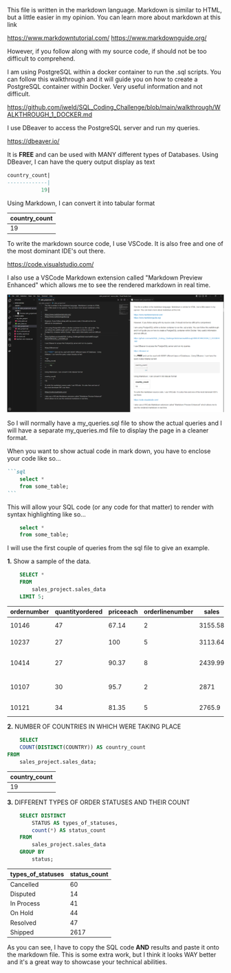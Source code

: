 This file is written in the markdown language.  Markdown is similar to HTML, but a little easier in my opinion.  You can learn more about markdown at this link

https://www.markdowntutorial.com/
https://www.markdownguide.org/

However, if you follow along with my source code, if should not be too difficult to comprehend.

I am using PostgreSQL within a docker container to run the .sql scripts.  You can follow this walkthrough and it will guide you on how to create a PostgreSQL container within Docker.  Very useful information and not difficult.

https://github.com/iweld/SQL_Coding_Challenge/blob/main/walkthrough/WALKTHROUGH_1_DOCKER.md

I use DBeaver to access the PostgreSQL server and run my queries.

https://dbeaver.io/

It is **FREE** and can be used with MANY different types of Databases.  Using DBeaver, I can have the query output display as text

```sql
country_count|
-------------|
           19|
```

Using Markdown, I can convert it into tabular format

country_count|
-------------|
19|

To write the markdown source code, I use VSCode.  It is also free and one of the most dominant IDE's out there.

https://code.visualstudio.com/

I also use a VSCode Markdown extension called "Markdown Preview Enhanced" which allows me to see the rendered markdown in real time.

![alt text](./vscode_screenshot.PNG)

So I will normally have a my_queries.sql file to show the actual queries and I will have a separate my_queries.md file to display the page in a cleaner format.

When you want to show actual code in mark down, you have to enclose your code like so...

````markdown
```sql
	select * 
	from some_table;
```
````

This will allow your SQL code (or any code for that matter) to render with syntax highlighting like so...

```sql
	select * 
	from some_table;
```

I will use the first couple of queries from the sql file to give an example.

**1.** Show a sample of the data.

```sql
	SELECT *
	FROM 
		sales_project.sales_data
	LIMIT 5;
```

ordernumber|quantityordered|priceeach|orderlinenumber|sales  |orderdate |status |qtr_id|month_id|year_id|productline|msrp  |productcode|customername      |phone     |addressline1           |addressline2|city    |state |postalcode|country|territory|contactlastname|contactfirstname|dealsize|
-----------|---------------|---------|---------------|-------|----------|-------|------|--------|-------|-----------|------|-----------|------------------|----------|-----------------------|------------|--------|------|----------|-------|---------|---------------|----------------|--------|
10146|             47|    67.14|              2|3155.58|2003-09-03|Shipped|     3|       9|   2003|Motorcycles|    62|S18_3782   |Gift Ideas Corp.  |2035554407|2440 Pompton St.       |[NULL]      |Glendale|CT    |97561     |USA    |NA       |Lewis          |Dan             |Medium  |
10237|             27|      100|              5|3113.64|2004-04-05|Shipped|     2|       4|   2004|Motorcycles|   102|S32_4485   |Vitachrome Inc.   |2125551500|2678 Kingston Rd.      |Suite 101   |NYC     |NY    |10022     |USA    |NA       |Frick          |Michael         |Medium  |
10414|             27|    90.37|              8|2439.99|2005-05-06|On Hold|     2|       5|   2005|Ships      |    99|S700_3962  |Gifts4AllAges.com |6175559555|8616 Spinnaker Dr.     |[NULL]      |Boston  |MA    |51003     |USA    |NA       |Yoshido        |Juri            |Small   |
10107|             30|     95.7|              2|   2871|2003-02-24|Shipped|     1|       2|   2003|Motorcycles|    95|S10_1678   |Land of Toys Inc. |2125557818|897 Long Airport Avenue|[NULL]      |NYC     |NY    |10022     |USA    |NA       |Yu             |Kwai            |Small   |
10121|             34|    81.35|              5| 2765.9|2003-05-07|Shipped|     2|       5|   2003|Motorcycles|    95|S10_1678   |Reims Collectables|26.47.1555|59 rue de l'Abbaye     |[NULL]      |Reims   |[NULL]|51100     |France |EMEA     |Henriot        |Paul            |Small   |

**2.** NUMBER OF COUNTRIES IN WHICH WERE TAKING PLACE

```sql
	SELECT 
	COUNT(DISTINCT(COUNTRY)) AS country_count
FROM 
	sales_project.sales_data;
```

country_count|
-------------|
19|

**3.** DIFFERENT TYPES OF ORDER STATUSES AND THEIR COUNT

```sql
	SELECT DISTINCT
		STATUS AS types_of_statuses,
		count(*) AS status_count
	FROM 
		sales_project.sales_data
	GROUP BY
		status;
```

types_of_statuses|status_count|
-----------------|------------|
Cancelled        |          60|
Disputed         |          14|
In Process       |          41|
On Hold          |          44|
Resolved         |          47|
Shipped          |        2617|

As you can see, I have to copy the SQL code **AND** results and paste it onto the markdown file.  This is some extra work, but I think it looks WAY better and it's a great way to showcase your technical abilities.